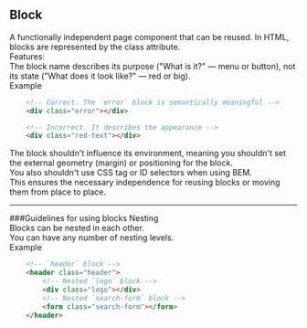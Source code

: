 ## Block
A functionally independent page component that can be reused. In HTML, blocks are represented by the class attribute.<br/>
Features:<br/>
The block name describes its purpose ("What is it?" — menu or button), not its state ("What does it look like?" — red or big).<br/>
Example<br/>
```html
    <!-- Correct. The `error` block is semantically meaningful -->
    <div class="error"></div>

    <!-- Incorrect. It describes the appearance -->
    <div class="red-text"></div>
```
The block shouldn't influence its environment, meaning you shouldn't set the external geometry (margin) or positioning for the block.<br/>
You also shouldn't use CSS tag or ID selectors when using BEM.<br/>
This ensures the necessary independence for reusing blocks or moving them from place to place.

<hr/>

###Guidelines for using blocks
Nesting<br/>
Blocks can be nested in each other.<br/>
You can have any number of nesting levels.<br/>
Example<br/>
```html
    <!-- `header` block -->
    <header class="header">
        <!-- Nested `logo` block -->
        <div class="logo"></div>
        <!-- Nested `search-form` block -->
        <form class="search-form"></form>
    </header>
```







